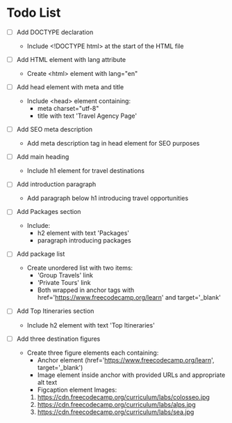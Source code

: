 # Todo List

- [ ] Add DOCTYPE declaration

  - Include &lt;!DOCTYPE html&gt; at the start of the HTML file

- [ ] Add HTML element with lang attribute

  - Create &lt;html&gt; element with lang="en"

- [ ] Add head element with meta and title

  - Include &lt;head&gt; element containing:
    - meta charset="utf-8"
    - title with text 'Travel Agency Page'

- [ ] Add SEO meta description

  - Add meta description tag in head element for SEO purposes

- [ ] Add main heading

  - Include h1 element for travel destinations

- [ ] Add introduction paragraph

  - Add paragraph below h1 introducing travel opportunities

- [ ] Add Packages section

  - Include:
    - h2 element with text 'Packages'
    - paragraph introducing packages

- [ ] Add package list

  - Create unordered list with two items:
    - 'Group Travels' link
    - 'Private Tours' link
    - Both wrapped in anchor tags with href='<https://www.freecodecamp.org/learn>' and target='\_blank'

- [ ] Add Top Itineraries section

  - Include h2 element with text 'Top Itineraries'

- [ ] Add three destination figures
  - Create three figure elements each containing:
    - Anchor element (href='<https://www.freecodecamp.org/learn>', target='\_blank')
    - Image element inside anchor with provided URLs and appropriate alt text
    - Figcaption element
      Images:
    1. <https://cdn.freecodecamp.org/curriculum/labs/colosseo.jpg>
    2. <https://cdn.freecodecamp.org/curriculum/labs/alps.jpg>
    3. <https://cdn.freecodecamp.org/curriculum/labs/sea.jpg>
